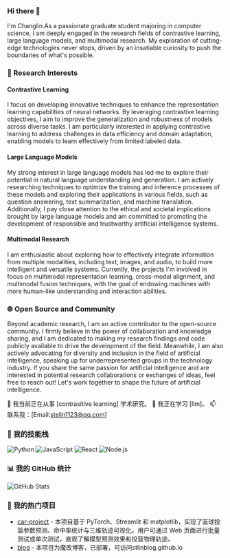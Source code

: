 ### Hi there 👋

I'm Changlin.As a passionate graduate student majoring in computer science, I am deeply engaged in the research fields of contrastive learning, large language models, and multimodal research. My exploration of cutting-edge technologies never stops, driven by an insatiable curiosity to push the boundaries of what's possible.
### 🔬 Research Interests
#### Contrastive Learning
I focus on developing innovative techniques to enhance the representation learning capabilities of neural networks. By leveraging contrastive learning objectives, I aim to improve the generalization and robustness of models across diverse tasks. I am particularly interested in applying contrastive learning to address challenges in data efficiency and domain adaptation, enabling models to learn effectively from limited labeled data.
#### Large Language Models
My strong interest in large language models has led me to explore their potential in natural language understanding and generation. I am actively researching techniques to optimize the training and inference processes of these models and exploring their applications in various fields, such as question answering, text summarization, and machine translation. Additionally, I pay close attention to the ethical and societal implications brought by large language models and am committed to promoting the development of responsible and trustworthy artificial intelligence systems.
#### Multimodal Research
I am enthusiastic about exploring how to effectively integrate information from multiple modalities, including text, images, and audio, to build more intelligent and versatile systems. Currently, the projects I'm involved in focus on multimodal representation learning, cross-modal alignment, and multimodal fusion techniques, with the goal of endowing machines with more human-like understanding and interaction abilities.
### 🌐 Open Source and Community
Beyond academic research, I am an active contributor to the open-source community. I firmly believe in the power of collaboration and knowledge sharing, and I am dedicated to making my research findings and code publicly available to drive the development of the field. Meanwhile, I am also actively advocating for diversity and inclusion in the field of artificial intelligence, speaking up for underrepresented groups in the technology industry.
If you share the same passion for artificial intelligence and are interested in potential research collaborations or exchanges of ideas, feel free to reach out! Let's work together to shape the future of artificial intelligence.


🔭 我当前正在从事 [contrasitive learning] 学术研究。
🌱 我正在学习 [llm]。
📫 联系我：[Email:stelin1123@qq.com] 

### 🔧 我的技能栈
![Python](https://img.shields.io/badge/Python-3776AB?style=for-the-badge&logo=python&logoColor=white)
![JavaScript](https://img.shields.io/badge/JavaScript-F7DF1E?style=for-the-badge&logo=javascript&logoColor=black)
![React](https://img.shields.io/badge/React-20232A?style=for-the-badge&logo=react&logoColor=61DAFB)
![Node.js](https://img.shields.io/badge/Node.js-43853D?style=for-the-badge&logo=node.js&logoColor=white)

### 📊 我的 GitHub 统计
![GitHub Stats](https://github-readme-stats.vercel.app/api?username=yourusername&show_icons=true&theme=dark)

### 🚀 我的热门项目
- [car-project](https://github.com/stlinblog/car_project) - 本项目基于 PyTorch、Streamlit 和 matplotlib，实现了篮球投篮参数预测、命中率统计与三维轨迹可视化。用户可通过 Web 页面进行批量测试或单次测试，直观了解模型预测效果和投篮物理轨迹。
- [blog](https://github.com/stlinblog/stlinblog.github.io) - 本项目为魔改博客，已部署，可访问stlinblog.github.io
